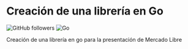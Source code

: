 # Creación de una librería en Go

![GitHub followers](https://img.shields.io/github/followers/Afroartus?style=for-the-badge)
![Go](https://img.shields.io/badge/libreria-Afroartus-blue?style=for-the-badge&logo=go)

Creación de una librería en go para la presentación de Mercado Libre
